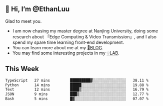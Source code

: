 ## 👋 Hi, I’m @EthanLuu

Glad to meet you.

- I am now chasing my master degree at Nanjing University, doing some research about 「Edge Computing & Video Transmission」, and I also spend my spare time learning front-end development.
- You can learn more about me at my [📝BLOG](https://blog.ethanloo.cn).
- You may find some interesting projects in my [💡LAB](https://lab.ethanloo.cn).

## This Week
<!--START_SECTION:waka-->

```txt
TypeScript   27 mins         █████████▓░░░░░░░░░░░░░░░   38.11 %
Python       14 mins         █████░░░░░░░░░░░░░░░░░░░░   19.88 %
Text         12 mins         ████▒░░░░░░░░░░░░░░░░░░░░   16.79 %
JSON         9 mins          ███▒░░░░░░░░░░░░░░░░░░░░░   12.77 %
Bash         5 mins          █▓░░░░░░░░░░░░░░░░░░░░░░░   07.07 %
```

<!--END_SECTION:waka-->
